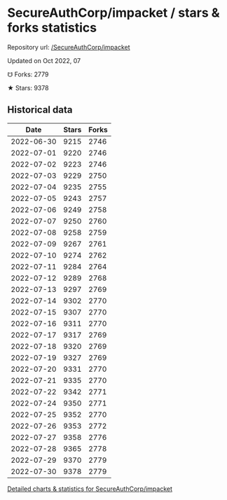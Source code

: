 # SecureAuthCorp/impacket / stars & forks statistics

Repository url: [/SecureAuthCorp/impacket](https://github.com/SecureAuthCorp/impacket)

Updated on Oct 2022, 07

☋ Forks: 2779

★ Stars: 9378

## Historical data
| Date | Stars | Forks |
|------|-------|-------|
| 2022-06-30 | 9215 | 2746 | 
| 2022-07-01 | 9220 | 2746 | 
| 2022-07-02 | 9223 | 2746 | 
| 2022-07-03 | 9229 | 2750 | 
| 2022-07-04 | 9235 | 2755 | 
| 2022-07-05 | 9243 | 2757 | 
| 2022-07-06 | 9249 | 2758 | 
| 2022-07-07 | 9250 | 2760 | 
| 2022-07-08 | 9258 | 2759 | 
| 2022-07-09 | 9267 | 2761 | 
| 2022-07-10 | 9274 | 2762 | 
| 2022-07-11 | 9284 | 2764 | 
| 2022-07-12 | 9289 | 2768 | 
| 2022-07-13 | 9297 | 2769 | 
| 2022-07-14 | 9302 | 2770 | 
| 2022-07-15 | 9307 | 2770 | 
| 2022-07-16 | 9311 | 2770 | 
| 2022-07-17 | 9317 | 2769 | 
| 2022-07-18 | 9320 | 2769 | 
| 2022-07-19 | 9327 | 2769 | 
| 2022-07-20 | 9331 | 2770 | 
| 2022-07-21 | 9335 | 2770 | 
| 2022-07-22 | 9342 | 2771 | 
| 2022-07-24 | 9350 | 2771 | 
| 2022-07-25 | 9352 | 2770 | 
| 2022-07-26 | 9353 | 2772 | 
| 2022-07-27 | 9358 | 2776 | 
| 2022-07-28 | 9365 | 2778 | 
| 2022-07-29 | 9370 | 2779 | 
| 2022-07-30 | 9378 | 2779 | 


[Detailed charts & statistics for SecureAuthCorp/impacket](https://reviewgithub.com/rep/SecureAuthCorp/impacket)
